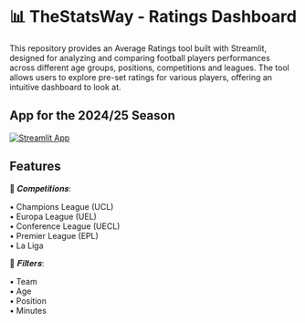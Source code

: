 #  📊 TheStatsWay - Ratings Dashboard 

This repository provides an Average Ratings tool built with Streamlit, designed for analyzing and comparing football players performances across different age groups, positions, competitions and leagues. The tool allows users to explore pre-set ratings for various players, offering an intuitive dashboard to look at.

## App for the 2024/25 Season

[![Streamlit App](https://static.streamlit.io/badges/streamlit_badge_black_white.svg)](https://thestatsway-ratings-dashboard.streamlit.app/)

## Features

🔎 𝑪𝒐𝒎𝒑𝒆𝒕𝒊𝒕𝒊𝒐𝒏𝒔:

 • Champions League (UCL)
 <br>
 • Europa League (UEL)
  <br>
 • Conference League (UECL)
 <br>
 • Premier League (EPL)
 <br>
 • La Liga
 
📂 𝑭𝒊𝒍𝒕𝒆𝒓𝒔:

• Team
 <br>
• Age
 <br>
• Position
 <br>
• Minutes
 <br>
